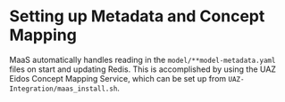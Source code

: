 # Setting up Metadata and Concept Mapping

MaaS automatically handles reading in the `model/**model-metadata.yaml` files on start and updating Redis. This is accomplished by using the UAZ Eidos Concept Mapping Service, which can be set up from `UAZ-Integration/maas_install.sh`. 
